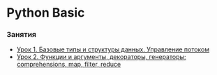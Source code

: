 # Python Basic


### Занятия

- [Урок 1. Базовые типы и структуры данных. Управление потоком](lessons/lesson.1/)
- [Урок 2. Функции и аргументы, декораторы, генераторы; comprehensions, map, filter, reduce](lessons/lesson.2/)
